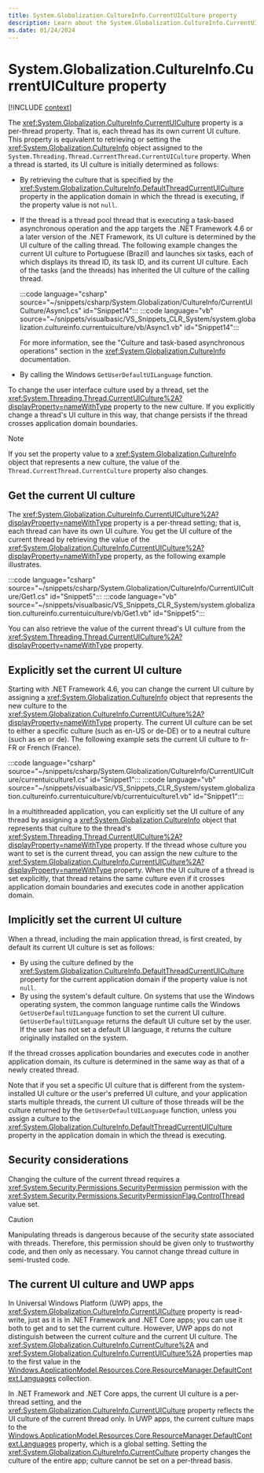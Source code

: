```yaml
---
title: System.Globalization.CultureInfo.CurrentUICulture property
description: Learn about the System.Globalization.CultureInfo.CurrentUICulture property.
ms.date: 01/24/2024
---
```

# System.Globalization.CultureInfo.CurrentUICulture property

[!INCLUDE [context](includes/context.md)]

The <xref:System.Globalization.CultureInfo.CurrentUICulture> property is a per-thread property. That is, each thread has its own current UI culture. This property is equivalent to retrieving or setting the <xref:System.Globalization.CultureInfo> object assigned to the `System.Threading.Thread.CurrentThread.CurrentUICulture` property. When a thread is started, its UI culture is initially determined as follows:

- By retrieving the culture that is specified by the <xref:System.Globalization.CultureInfo.DefaultThreadCurrentUICulture> property in the application domain in which the thread is executing, if the property value is not `null`.

- If the thread is a thread pool thread that is executing a task-based asynchronous operation and the app targets the .NET Framework 4.6 or a later version of the .NET Framework, its UI culture is determined by the UI culture of the calling thread.  The following example changes the current UI culture to Portuguese (Brazil) and launches six tasks, each of which displays its thread ID, its task ID, and its current UI culture. Each of the tasks (and the threads) has inherited the UI culture of the calling thread.

  :::code language="csharp" source="~/snippets/csharp/System.Globalization/CultureInfo/CurrentUICulture/Async1.cs" id="Snippet14":::
  :::code language="vb" source="~/snippets/visualbasic/VS_Snippets_CLR_System/system.globalization.cultureinfo.currentuiculture/vb/Async1.vb" id="Snippet14":::

  For more information, see the "Culture and task-based asynchronous operations" section in the <xref:System.Globalization.CultureInfo> documentation.

- By calling the Windows `GetUserDefaultUILanguage` function.

To change the user interface culture used by a thread, set the <xref:System.Threading.Thread.CurrentUICulture%2A?displayProperty=nameWithType> property to the new culture. If you explicitly change a thread's UI culture in this way, that change persists if the thread crosses application domain boundaries.

> [!NOTE]
> If you set the property value to a <xref:System.Globalization.CultureInfo> object that represents a new culture, the value of the `Thread.CurrentThread.CurrentCulture` property also changes.

## Get the current UI culture

The <xref:System.Globalization.CultureInfo.CurrentUICulture%2A?displayProperty=nameWithType> property is a per-thread setting; that is, each thread can have its own UI culture. You get the UI culture of the current thread by retrieving the value of the <xref:System.Globalization.CultureInfo.CurrentUICulture%2A?displayProperty=nameWithType> property, as the following example illustrates.

:::code language="csharp" source="~/snippets/csharp/System.Globalization/CultureInfo/CurrentUICulture/Get1.cs" id="Snippet5":::
:::code language="vb" source="~/snippets/visualbasic/VS_Snippets_CLR_System/system.globalization.cultureinfo.currentuiculture/vb/Get1.vb" id="Snippet5":::

You can also retrieve the value of the current thread's UI culture from the <xref:System.Threading.Thread.CurrentUICulture%2A?displayProperty=nameWithType> property.

## Explicitly set the current UI culture

Starting with .NET Framework 4.6, you can change the current UI culture by assigning a <xref:System.Globalization.CultureInfo> object that represents the new culture to the <xref:System.Globalization.CultureInfo.CurrentUICulture%2A?displayProperty=nameWithType> property. The current UI culture can be set to either a specific culture (such as en-US or de-DE) or to a neutral culture (such as en or de). The following example sets the current UI culture to fr-FR or French (France).

:::code language="csharp" source="~/snippets/csharp/System.Globalization/CultureInfo/CurrentUICulture/currentuiculture1.cs" id="Snippet1":::
:::code language="vb" source="~/snippets/visualbasic/VS_Snippets_CLR_System/system.globalization.cultureinfo.currentuiculture/vb/currentuiculture1.vb" id="Snippet1":::

In a multithreaded application, you can explicitly set the UI culture of any thread by assigning a <xref:System.Globalization.CultureInfo> object that represents that culture to the thread's <xref:System.Threading.Thread.CurrentUICulture%2A?displayProperty=nameWithType> property. If the thread whose culture you want to set is the current thread, you can assign the new culture to the <xref:System.Globalization.CultureInfo.CurrentUICulture%2A?displayProperty=nameWithType> property. When the UI culture of a thread is set explicitly, that thread retains the same culture even if it crosses application domain boundaries and executes code in another application domain.

## Implicitly set the current UI culture

When a thread, including the main application thread, is first created, by default its current UI culture is set as follows:

- By using the culture defined by the <xref:System.Globalization.CultureInfo.DefaultThreadCurrentUICulture> property for the current application domain if the property value is not `null`.
- By using the system's default culture. On systems that use the Windows operating system, the common language runtime calls the Windows `GetUserDefaultUILanguage` function to set the current  UI culture. `GetUserDefaultUILanguage` returns the default UI culture set by the user. If the user has not set a default UI language, it returns the culture originally installed on the system.

If the thread crosses application boundaries and executes code in another application domain, its culture is determined in the same way as that of a newly created thread.

Note that if you set a specific UI culture that is different from the system-installed UI culture or the user's preferred UI culture, and your application starts multiple threads, the current UI culture of those threads will be the culture returned by the `GetUserDefaultUILanguage` function, unless you assign a culture to the <xref:System.Globalization.CultureInfo.DefaultThreadCurrentUICulture> property in the application domain in which the thread is executing.

## Security considerations

Changing the culture of the current thread requires a <xref:System.Security.Permissions.SecurityPermission> permission with the <xref:System.Security.Permissions.SecurityPermissionFlag.ControlThread> value set.

> [!CAUTION]
> Manipulating threads is dangerous because of the security state associated with threads. Therefore, this permission should be given only to trustworthy code, and then only as necessary. You cannot change thread culture in semi-trusted code.

## The current UI culture and UWP apps

In Universal Windows Platform (UWP) apps, the <xref:System.Globalization.CultureInfo.CurrentUICulture> property is read-write, just as it is in .NET Framework and .NET Core apps; you can use it both to get and to set the current culture. However, UWP apps do not distinguish between the current culture and the current UI culture. The <xref:System.Globalization.CultureInfo.CurrentCulture%2A> and <xref:System.Globalization.CultureInfo.CurrentUICulture%2A> properties map to the first value in the [Windows.ApplicationModel.Resources.Core.ResourceManager.DefaultContext.Languages](/uwp/api/windows.applicationmodel.resources.core.resourcecontext#properties_) collection.

In .NET Framework and .NET Core apps, the current UI culture is a per-thread setting, and the <xref:System.Globalization.CultureInfo.CurrentUICulture> property reflects the UI culture of the current thread only. In UWP apps, the current culture maps to the [Windows.ApplicationModel.Resources.Core.ResourceManager.DefaultContext.Languages](/uwp/api/windows.applicationmodel.resources.core.resourcecontext#properties_) property, which is a global setting. Setting the <xref:System.Globalization.CultureInfo.CurrentCulture> property changes the culture of the entire app; culture cannot be set on a per-thread basis.
